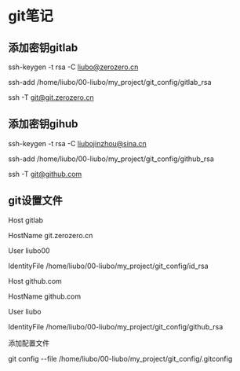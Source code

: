 # git笔记

## 添加密钥gitlab

ssh-keygen -t rsa -C liubo@zerozero.cn

ssh-add    /home/liubo/00-liubo/my_project/git_config/gitlab_rsa

ssh -T  git@git.zerozero.cn

## 添加密钥gihub

ssh-keygen -t rsa -C liubojinzhou@sina.cn

ssh-add    /home/liubo/00-liubo/my_project/git_config/github_rsa

ssh -T git@github.com

## git设置文件

Host gitlab

HostName git.zerozero.cn

User liubo00

IdentityFile /home/liubo/00-liubo/my_project/git_config/id_rsa

Host github.com

HostName github.com

User liubo

IdentityFile /home/liubo/00-liubo/my_project/git_config/github_rsa

添加配置文件

git config --file /home/liubo/00-liubo/my_project/git_config/.gitconfig

